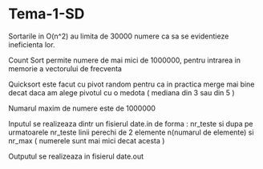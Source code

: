 # Tema-1-SD
Sortarile in O(n^2) au limita de 30000 numere ca sa se evidentieze ineficienta lor.

Count Sort permite numere de mai mici de 1000000,
pentru intrarea in memorie a vectorului de frecventa

Quicksort este facut cu pivot random pentru ca in practica merge mai bine decat daca am alege pivotul cu o medota ( mediana din 3 sau din 5 )

Numarul maxim de numere este de 1000000
 
Inputul se realizeaza dintr un fisierul date.in de forma : nr_teste si dupa pe urmatoarele nr_teste linii perechi de 2 elemente 
n(numarul de elemente) si nr_max ( numerele sunt mai mici decat acesta )

Outputul se realizeaza in fisierul date.out
